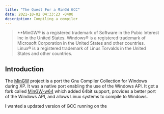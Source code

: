 ```yaml
---
title: "The Quest For a MinGW GCC"
date: 2021-10-02 04:33:23 -0400
description: Compiling a compiler
---
```


> **MinGW® is a registered trademark of Software in the Pubic Interest Inc in
>  the United States.
> Windows® is a registered trademark of Microsoft Corporation in the United
>  States and other countries.
> Linux® is a registered trademark of Linus Torvalds in the United States
>  and other countries.

## Introduction

The [MinGW](https://osdn.net/projects/mingw/) project is a port the Gnu
Compiler Collection for Windows during XP. It was a native port enabling the
use of the Windows API. It got a fork called [MinGW-w64](https://mingw-w64.org)
which added 64bit support, provides a better port of the Windows API, and
allows Linux systems to compile to Windows.

I wanted a updated version of GCC running on the 
